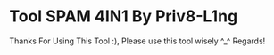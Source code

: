 # Tool SPAM 4IN1 By Priv8-L1ng
Thanks For Using This Tool :), Please use this tool wisely ^_^
Regards!

